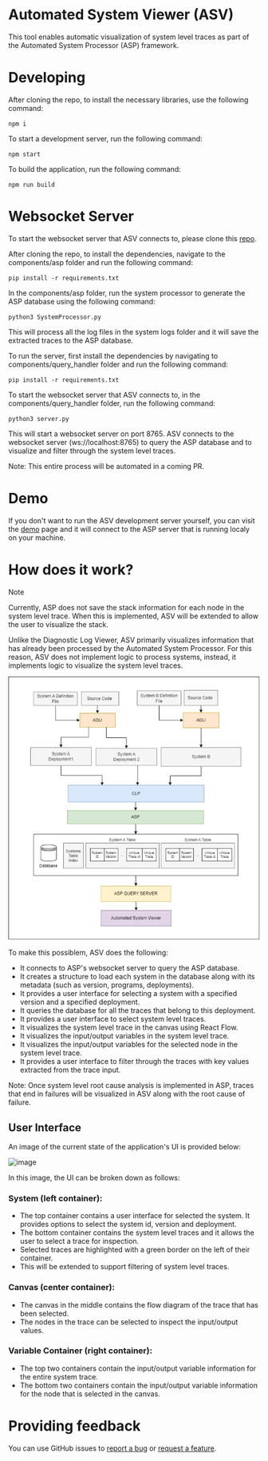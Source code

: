 # Automated System Viewer (ASV)
This tool enables automatic visualization of system level traces as part of the Automated System Processor (ASP) framework.

# Developing
After cloning the repo, to install the necessary libraries, use the following command:
```shell
npm i
  ```

To start a development server, run the following command:
```shell
npm start
```

To build the application, run the following command:
```shell
npm run build
```
# Websocket Server
To start the websocket server that ASV connects to, please clone this [repo][asp-repo].  

After cloning the repo, to install the dependencies, navigate to the components/asp folder and run the following command:
```shell
pip install -r requirements.txt
```
In the components/asp folder,  run the system processor to generate the ASP database using the following command:
```shell
python3 SystemProcessor.py
```
This will process all the log files in the system logs folder and it will save the extracted traces to the ASP database.

To run the server, first install the dependencies by navigating to components/query_handler folder and run the following command:
```shell
pip install -r requirements.txt
```
To start the websocket server that ASV connects to, in the components/query_handler folder, run the following command:
```shell
python3 server.py
```
This will start a websocket server on port 8765. ASV connects to the websocket server (ws://localhost:8765) to query the ASP database and to visualize and filter through the system level traces.

Note: This entire process will be automated in a coming PR.

# Demo

If you don't want to run the ASV development server yourself, you can visit the [demo][demo-url] page and it will connect to the ASP server that is running localy on your machine.

# How does it work? 

> [!NOTE]  
> Currently, ASP does not save the stack information for each node in the system level trace. When this is implemented, ASV will be extended to allow the user to visualize the stack.

Unlike the Diagnostic Log Viewer, ASV primarily visualizes information that has already been processed by the Automated System Processor. For this reason, ASV does not implement logic to process systems, instead, it implements logic to visualize the system level traces. 

![Alt text](docs/workflow_diagram.png)

To make this possiblem, ASV does the following:
- It connects to ASP's websocket server to query the ASP database.
- It creates a structure to load each system in the database along with its metadata (such as version, programs, deployments).
- It provides a user interface for selecting a system with a specified version and a specified deployment.
- It queries the database for all the traces that belong to this deployment.
- It provides a user interface to select system level traces.
- It visualizes the system level trace in the canvas using React Flow.
- It visualizes the input/output variables in the system level trace.
- It visualizes the input/output variables for the selected node in the system level trace.
- It provides a user interface to filter through the traces with key values extracted from the trace input.

Note: Once system level root cause analysis is implemented in ASP, traces that end in failures will be visualized in ASV along with the root cause of failure.

## User Interface 
An image of the current state of the application's UI is provided below:

![image](https://github.com/user-attachments/assets/e4730b09-d789-4ed0-a401-5e89f8026563)

In this image, the UI can be broken down as follows:

### System (left container):
- The top container contains a user interface for selected the system. It provides options to select the system id, version and deployment.
- The bottom container contains the system level traces and it allows the user to select a trace for inspection.
- Selected traces are highlighted with a green border on the left of their container.
- This will be extended to support filtering of system level traces.

### Canvas (center container):
- The canvas in the middle contains the flow diagram of the trace that has been selected.
- The nodes in the trace can be selected to inspect the input/output values. 

### Variable Container (right container):
- The top two containers contain the input/output variable information for the entire system trace.
- The bottom two containers contain the input/output variable information for the node that is selected in the canvas.

# Providing feedback

You can use GitHub issues to [report a bug][bug-report] or [request a feature][feature-req].

[demo-url]: https://vishalpalaniappan.github.io/automated-system-viewer/
[asp-repo]: https://github.com/vishalpalaniappan/asp.git
[bug-report]: https://github.com/vishalpalaniappan/automated-system-viewer/issues
[feature-req]: https://github.com/vishalpalaniappan/automated-system-viewer/issues
